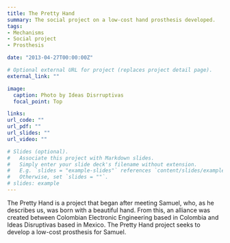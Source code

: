 ```yaml
---
title: The Pretty Hand 
summary: The social project on a low-cost hand prosthesis developed.
tags: 
- Mechanisms
- Social project
- Prosthesis

date: "2013-04-27T00:00:00Z"

# Optional external URL for project (replaces project detail page).
external_link: ""

image:
  caption: Photo by Ideas Disrruptivas
  focal_point: Top

links:
url_code: ""
url_pdf: ""
url_slides: ""
url_video: ""

# Slides (optional).
#   Associate this project with Markdown slides.
#   Simply enter your slide deck's filename without extension.
#   E.g. `slides = "example-slides"` references `content/slides/example-slides.md`.
#   Otherwise, set `slides = ""`.
# slides: example
---
```


The Pretty Hand is a project that began after meeting Samuel, who, as he describes us, was born with a beautiful hand. From this, an alliance was created between Colombian Electronic Engineering based in Colombia and Ideas Disruptivas based in Mexico. The Pretty Hand project seeks to develop a low-cost prosthesis for Samuel.
